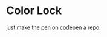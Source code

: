 [pen]: http://codepen.io/gssxgss/pen/XmOpbv
[codepen]: http://codepen.io

# Color Lock

just make the [pen][pen] on [codepen][codepen] a repo.
